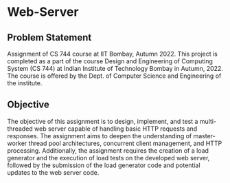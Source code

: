 # Web-Server

## Problem Statement
Assignment of CS 744 course at IIT Bombay, Autumn 2022.
This project is completed as a part of the course Design and Engineering of Computing System (CS 744) at Indian Institute of Technology Bombay in Autumn, 2022. The course is offered by the Dept. of Computer Science and Engineering of the institute.

## Objective
The objective of this assignment is to design, implement, and test a multi-threaded web server capable of handling basic HTTP requests and responses. The assignment aims to deepen the understanding of master-worker thread pool architectures, concurrent client management, and HTTP processing. Additionally, the assignment requires the creation of a load generator and the execution of load tests on the developed web server, followed by the submission of the load generator code and potential updates to the web server code.
